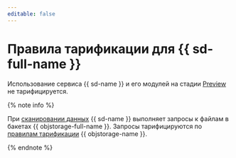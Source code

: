 ```yaml
---
editable: false
---
```


# Правила тарификации для {{ sd-full-name }}

Использование сервиса {{ sd-name }} и его модулей на стадии [Preview](../overview/concepts/launch-stages.md) не тарифицируется.

{% note info %}

При [сканировании данных](operations/dspm/create-scan.md) {{ sd-name }} выполняет запросы к файлам в бакетах {{ objstorage-full-name }}. Запросы тарифицируются по [правилам тарификации](../storage/pricing.md) {{ objstorage-name }}.

{% endnote %}